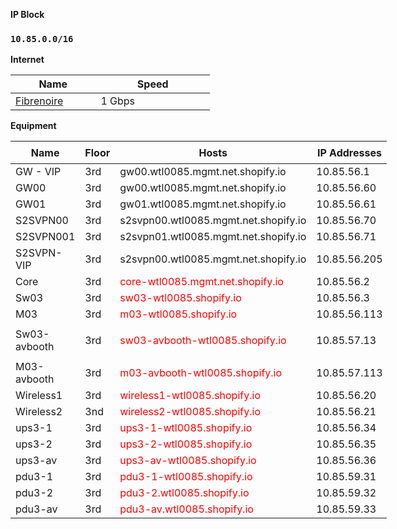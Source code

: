 <p><strong>IP Block</strong></p>
<h3><strong><code>10.85.0.0/16</code> </strong></h3>
<p><strong>Internet</strong></p>
<table style="width: 319px;">
<thead>
<tr>
<th style="width: 127px;">Name</th>
<th style="width: 184px;">Speed</th>
</tr>
</thead>
<tbody>
<tr>
<td style="width: 127px;"><a href="hello-world/willis-way-update/Fibrenoire.md">Fibrenoire</a></td>
<td style="width: 184px;">1 Gbps</td>
</tr>
</tbody>
</table>
<p><strong>Equipment</strong></p>
<table style="width: 602px;">
<thead>
<tr style="height: 36px;">
<th style="width: 146px; height: 36px;">Name</th>
<th style="width: 32px; height: 36px;">Floor</th>
<th style="width: 320px; height: 36px;">Hosts</th>
<th style="width: 105px; height: 36px;">IP Addresses</th>
</tr>
</thead>
<tbody>
<tr style="height: 18px;">
<td style="width: 146px; height: 18px;">GW - VIP</td>
<td style="width: 32px; height: 18px;">3rd</td>
<td style="width: 320px; height: 18px;">gw00.wtl0085.mgmt.net.shopify.io</td>
<td style="width: 105px; height: 18px;">10.85.56.1</td>
</tr>
<tr style="height: 18px;">
<td style="width: 146px; height: 18px;">GW00</td>
<td style="width: 32px; height: 18px;">3rd</td>
<td style="width: 320px; height: 18px;">gw00.wtl0085.mgmt.net.shopify.io</td>
<td style="width: 105px; height: 18px;">10.85.56.60</td>
</tr>
<tr style="height: 18px;">
<td style="width: 146px; height: 18px;">GW01</td>
<td style="width: 32px; height: 18px;">3rd</td>
<td style="width: 320px; height: 18px;">gw01.wtl0085.mgmt.net.shopify.io</td>
<td style="width: 105px; height: 18px;">10.85.56.61</td>
</tr>
<tr style="height: 18px;">
<td style="width: 146px; height: 18px;">S2SVPN00</td>
<td style="width: 32px; height: 18px;">3rd</td>
<td style="width: 320px; height: 18px;">s2svpn00.wtl0085.mgmt.net.shopify.io</td>
<td style="width: 105px; height: 18px;">10.85.56.70</td>
</tr>
<tr style="height: 18px;">
<td style="width: 146px; height: 18px;">S2SVPN001</td>
<td style="width: 32px; height: 18px;">3rd</td>
<td style="width: 320px; height: 18px;">s2svpn01.wtl0085.mgmt.net.shopify.io</td>
<td style="width: 105px; height: 18px;">10.85.56.71</td>
</tr>
<tr style="height: 18px;">
<td style="width: 146px; height: 18px;">S2SVPN-VIP</td>
<td style="width: 32px; height: 18px;">3rd</td>
<td style="width: 320px; height: 18px;">s2svpn00.wtl0085.mgmt.net.shopify.io</td>
<td style="width: 105px; height: 18px;">10.85.56.205</td>
</tr>
<tr style="height: 18px;">
<td style="width: 146px; height: 18px;">Core</td>
<td style="width: 32px; height: 18px;">3rd</td>
<td style="width: 320px; height: 18px;"><span style="color: #ff0000;">core-wtl0085.mgmt.net.shopify.io</span></td>
<td style="width: 105px; height: 18px;">10.85.56.2</td>
</tr>
<tr style="height: 18px;">
<td style="width: 146px; height: 18px;">Sw03</td>
<td style="width: 32px; height: 18px;">3rd</td>
<td style="width: 320px; height: 18px;"><span style="color: #ff0000;">sw03-wtl0085.shopify.io</span></td>
<td style="width: 105px; height: 18px;">10.85.56.3</td>
</tr>
<tr style="height: 24px;">
<td style="width: 146px; height: 24px;">M03</td>
<td style="width: 32px; height: 24px;">3rd</td>
<td style="width: 320px; height: 24px;"><span style="color: #ff0000;">m03-wtl0085.shopify.io</span></td>
<td style="width: 105px; height: 24px;">10.85.56.113</td>
</tr>
<tr style="height: 26.75px;">
<td style="width: 146px; height: 26.75px;">Sw03-avbooth</td>
<td style="width: 32px; height: 26.75px;">3rd</td>
<td style="width: 320px; height: 26.75px;"><span style="color: #ff0000;"> sw03-avbooth-wtl0085.shopify.io</span></td>
<td style="width: 105px; height: 26.75px;">
<p><span data-sheets-value="{&quot;1&quot;:2,&quot;2&quot;:&quot;10.85.57.13&quot;}" data-sheets-userformat="{&quot;2&quot;:573,&quot;3&quot;:{&quot;1&quot;:0},&quot;5&quot;:{&quot;1&quot;:[{&quot;1&quot;:2,&quot;2&quot;:0,&quot;5&quot;:[null,2,0]},{&quot;1&quot;:0,&quot;2&quot;:0,&quot;3&quot;:3},{&quot;1&quot;:1,&quot;2&quot;:0,&quot;4&quot;:1}]},&quot;6&quot;:{&quot;1&quot;:[{&quot;1&quot;:2,&quot;2&quot;:0,&quot;5&quot;:[null,2,0]},{&quot;1&quot;:0,&quot;2&quot;:0,&quot;3&quot;:3},{&quot;1&quot;:1,&quot;2&quot;:0,&quot;4&quot;:1}]},&quot;7&quot;:{&quot;1&quot;:[{&quot;1&quot;:2,&quot;2&quot;:0,&quot;5&quot;:[null,2,0]},{&quot;1&quot;:0,&quot;2&quot;:0,&quot;3&quot;:3},{&quot;1&quot;:1,&quot;2&quot;:0,&quot;4&quot;:1}]},&quot;8&quot;:{&quot;1&quot;:[{&quot;1&quot;:2,&quot;2&quot;:0,&quot;5&quot;:[null,2,0]},{&quot;1&quot;:0,&quot;2&quot;:0,&quot;3&quot;:3},{&quot;1&quot;:1,&quot;2&quot;:0,&quot;4&quot;:1}]},&quot;12&quot;:0}">10.85.57.13</span></p>
</td>
</tr>
<tr style="height: 18px;">
<td style="width: 146px; height: 18px;">M03-avbooth</td>
<td style="width: 32px; height: 18px;">3rd</td>
<td style="width: 320px; height: 18px;"><span style="color: #ff0000;">m03-avbooth-wtl0085.shopify.io</span></td>
<td style="width: 105px; height: 18px;">10.85.57.113</td>
</tr>
<tr style="height: 18px;">
<td style="width: 146px; height: 18px;">Wireless1</td>
<td style="width: 32px; height: 18px;">3rd</td>
<td style="width: 320px; height: 18px;"><span style="color: #ff0000;">wireless1-wtl0085.shopify.io&nbsp;</span></td>
<td style="width: 105px; height: 18px;"><span data-sheets-value="{&quot;1&quot;:2,&quot;2&quot;:&quot;10.85.56.20&quot;}" data-sheets-userformat="{&quot;2&quot;:33555005,&quot;3&quot;:{&quot;1&quot;:0},&quot;5&quot;:{&quot;1&quot;:[{&quot;1&quot;:2,&quot;2&quot;:0,&quot;5&quot;:[null,2,0]},{&quot;1&quot;:0,&quot;2&quot;:0,&quot;3&quot;:3},{&quot;1&quot;:1,&quot;2&quot;:0,&quot;4&quot;:1}]},&quot;6&quot;:{&quot;1&quot;:[{&quot;1&quot;:2,&quot;2&quot;:0,&quot;5&quot;:[null,2,0]},{&quot;1&quot;:0,&quot;2&quot;:0,&quot;3&quot;:3},{&quot;1&quot;:1,&quot;2&quot;:0,&quot;4&quot;:1}]},&quot;7&quot;:{&quot;1&quot;:[{&quot;1&quot;:2,&quot;2&quot;:0,&quot;5&quot;:[null,2,0]},{&quot;1&quot;:0,&quot;2&quot;:0,&quot;3&quot;:3},{&quot;1&quot;:1,&quot;2&quot;:0,&quot;4&quot;:1}]},&quot;8&quot;:{&quot;1&quot;:[{&quot;1&quot;:2,&quot;2&quot;:0,&quot;5&quot;:[null,2,0]},{&quot;1&quot;:0,&quot;2&quot;:0,&quot;3&quot;:3},{&quot;1&quot;:1,&quot;2&quot;:0,&quot;4&quot;:1}]},&quot;12&quot;:0,&quot;28&quot;:1}">10.85.56.20</span></td>
</tr>
<tr style="height: 18px;">
<td style="width: 146px; height: 18px;">Wireless2</td>
<td style="width: 32px; height: 18px;">3nd</td>
<td style="width: 320px; height: 18px;"><span style="color: #ff0000;">wireless2-wtl0085.shopify.io&nbsp;</span></td>
<td style="width: 105px; height: 18px;">10.85.56.21</td>
</tr>
<tr style="height: 18px;">
<td style="width: 146px; height: 18px;">ups3-1</td>
<td style="width: 32px; height: 18px;">3rd</td>
<td style="width: 320px; height: 18px;"><span style="color: #ff0000;">ups3-1-wtl0085.shopify.io&nbsp;</span></td>
<td style="width: 105px; height: 18px;"><span data-sheets-value="{&quot;1&quot;:2,&quot;2&quot;:&quot;10.85.56.34&quot;}" data-sheets-userformat="{&quot;2&quot;:573,&quot;3&quot;:{&quot;1&quot;:0},&quot;5&quot;:{&quot;1&quot;:[{&quot;1&quot;:2,&quot;2&quot;:0,&quot;5&quot;:[null,2,0]},{&quot;1&quot;:0,&quot;2&quot;:0,&quot;3&quot;:3},{&quot;1&quot;:1,&quot;2&quot;:0,&quot;4&quot;:1}]},&quot;6&quot;:{&quot;1&quot;:[{&quot;1&quot;:2,&quot;2&quot;:0,&quot;5&quot;:[null,2,0]},{&quot;1&quot;:0,&quot;2&quot;:0,&quot;3&quot;:3},{&quot;1&quot;:1,&quot;2&quot;:0,&quot;4&quot;:1}]},&quot;7&quot;:{&quot;1&quot;:[{&quot;1&quot;:2,&quot;2&quot;:0,&quot;5&quot;:[null,2,0]},{&quot;1&quot;:0,&quot;2&quot;:0,&quot;3&quot;:3},{&quot;1&quot;:1,&quot;2&quot;:0,&quot;4&quot;:1}]},&quot;8&quot;:{&quot;1&quot;:[{&quot;1&quot;:2,&quot;2&quot;:0,&quot;5&quot;:[null,2,0]},{&quot;1&quot;:0,&quot;2&quot;:0,&quot;3&quot;:3},{&quot;1&quot;:1,&quot;2&quot;:0,&quot;4&quot;:1}]},&quot;12&quot;:0}">10.85.56.34</span></td>
</tr>
<tr style="height: 18px;">
<td style="width: 146px; height: 18px;">ups3-2</td>
<td style="width: 32px; height: 18px;">3rd</td>
<td style="width: 320px; height: 18px;"><span style="color: #ff0000;">ups3-2-wtl0085.shopify.io&nbsp;</span></td>
<td style="width: 105px; height: 18px;"><span data-sheets-value="{&quot;1&quot;:2,&quot;2&quot;:&quot;10.85.56.35&quot;}" data-sheets-userformat="{&quot;2&quot;:33555005,&quot;3&quot;:{&quot;1&quot;:0},&quot;5&quot;:{&quot;1&quot;:[{&quot;1&quot;:2,&quot;2&quot;:0,&quot;5&quot;:[null,2,0]},{&quot;1&quot;:0,&quot;2&quot;:0,&quot;3&quot;:3},{&quot;1&quot;:1,&quot;2&quot;:0,&quot;4&quot;:1}]},&quot;6&quot;:{&quot;1&quot;:[{&quot;1&quot;:2,&quot;2&quot;:0,&quot;5&quot;:[null,2,0]},{&quot;1&quot;:0,&quot;2&quot;:0,&quot;3&quot;:3},{&quot;1&quot;:1,&quot;2&quot;:0,&quot;4&quot;:1}]},&quot;7&quot;:{&quot;1&quot;:[{&quot;1&quot;:2,&quot;2&quot;:0,&quot;5&quot;:[null,2,0]},{&quot;1&quot;:0,&quot;2&quot;:0,&quot;3&quot;:3},{&quot;1&quot;:1,&quot;2&quot;:0,&quot;4&quot;:1}]},&quot;8&quot;:{&quot;1&quot;:[{&quot;1&quot;:2,&quot;2&quot;:0,&quot;5&quot;:[null,2,0]},{&quot;1&quot;:0,&quot;2&quot;:0,&quot;3&quot;:3},{&quot;1&quot;:1,&quot;2&quot;:0,&quot;4&quot;:1}]},&quot;12&quot;:0,&quot;28&quot;:1}">10.85.56.35</span></td>
</tr>
<tr style="height: 18px;">
<td style="width: 146px; height: 18px;">ups3-av</td>
<td style="width: 32px; height: 18px;">3rd</td>
<td style="width: 320px; height: 18px;"><span style="color: #ff0000;">ups3-av-wtl0085.shopify.io</span></td>
<td style="width: 105px; height: 18px;"><span data-sheets-value="{&quot;1&quot;:2,&quot;2&quot;:&quot;10.85.56.35&quot;}" data-sheets-userformat="{&quot;2&quot;:33555005,&quot;3&quot;:{&quot;1&quot;:0},&quot;5&quot;:{&quot;1&quot;:[{&quot;1&quot;:2,&quot;2&quot;:0,&quot;5&quot;:[null,2,0]},{&quot;1&quot;:0,&quot;2&quot;:0,&quot;3&quot;:3},{&quot;1&quot;:1,&quot;2&quot;:0,&quot;4&quot;:1}]},&quot;6&quot;:{&quot;1&quot;:[{&quot;1&quot;:2,&quot;2&quot;:0,&quot;5&quot;:[null,2,0]},{&quot;1&quot;:0,&quot;2&quot;:0,&quot;3&quot;:3},{&quot;1&quot;:1,&quot;2&quot;:0,&quot;4&quot;:1}]},&quot;7&quot;:{&quot;1&quot;:[{&quot;1&quot;:2,&quot;2&quot;:0,&quot;5&quot;:[null,2,0]},{&quot;1&quot;:0,&quot;2&quot;:0,&quot;3&quot;:3},{&quot;1&quot;:1,&quot;2&quot;:0,&quot;4&quot;:1}]},&quot;8&quot;:{&quot;1&quot;:[{&quot;1&quot;:2,&quot;2&quot;:0,&quot;5&quot;:[null,2,0]},{&quot;1&quot;:0,&quot;2&quot;:0,&quot;3&quot;:3},{&quot;1&quot;:1,&quot;2&quot;:0,&quot;4&quot;:1}]},&quot;12&quot;:0,&quot;28&quot;:1}">10.85.56.36</span></td>
</tr>
<tr style="height: 18px;">
<td style="width: 146px; height: 18px;">pdu3-1</td>
<td style="width: 32px; height: 18px;">3rd</td>
<td style="width: 320px; height: 18px;"><span style="color: #ff0000;">pdu3-1-wtl0085.shopify.io&nbsp;</span></td>
<td style="width: 105px; height: 18px;"><span data-sheets-value="{&quot;1&quot;:2,&quot;2&quot;:&quot;10.85.59.31&quot;}" data-sheets-userformat="{&quot;2&quot;:33555005,&quot;3&quot;:{&quot;1&quot;:0},&quot;5&quot;:{&quot;1&quot;:[{&quot;1&quot;:2,&quot;2&quot;:0,&quot;5&quot;:[null,2,0]},{&quot;1&quot;:0,&quot;2&quot;:0,&quot;3&quot;:3},{&quot;1&quot;:1,&quot;2&quot;:0,&quot;4&quot;:1}]},&quot;6&quot;:{&quot;1&quot;:[{&quot;1&quot;:2,&quot;2&quot;:0,&quot;5&quot;:[null,2,0]},{&quot;1&quot;:0,&quot;2&quot;:0,&quot;3&quot;:3},{&quot;1&quot;:1,&quot;2&quot;:0,&quot;4&quot;:1}]},&quot;7&quot;:{&quot;1&quot;:[{&quot;1&quot;:2,&quot;2&quot;:0,&quot;5&quot;:[null,2,0]},{&quot;1&quot;:0,&quot;2&quot;:0,&quot;3&quot;:3},{&quot;1&quot;:1,&quot;2&quot;:0,&quot;4&quot;:1}]},&quot;8&quot;:{&quot;1&quot;:[{&quot;1&quot;:2,&quot;2&quot;:0,&quot;5&quot;:[null,2,0]},{&quot;1&quot;:0,&quot;2&quot;:0,&quot;3&quot;:3},{&quot;1&quot;:1,&quot;2&quot;:0,&quot;4&quot;:1}]},&quot;12&quot;:0,&quot;28&quot;:1}">10.85.59.31</span></td>
</tr>
<tr style="height: 18px;">
<td style="width: 146px; height: 18px;">pdu3-2</td>
<td style="width: 32px; height: 18px;">3rd</td>
<td style="width: 320px; height: 18px;"><span style="color: #ff0000;">pdu3-2.wtl0085.shopify.io&nbsp;</span></td>
<td style="width: 105px; height: 18px;"><span data-sheets-value="{&quot;1&quot;:2,&quot;2&quot;:&quot;10.85.59.31&quot;}" data-sheets-userformat="{&quot;2&quot;:33555005,&quot;3&quot;:{&quot;1&quot;:0},&quot;5&quot;:{&quot;1&quot;:[{&quot;1&quot;:2,&quot;2&quot;:0,&quot;5&quot;:[null,2,0]},{&quot;1&quot;:0,&quot;2&quot;:0,&quot;3&quot;:3},{&quot;1&quot;:1,&quot;2&quot;:0,&quot;4&quot;:1}]},&quot;6&quot;:{&quot;1&quot;:[{&quot;1&quot;:2,&quot;2&quot;:0,&quot;5&quot;:[null,2,0]},{&quot;1&quot;:0,&quot;2&quot;:0,&quot;3&quot;:3},{&quot;1&quot;:1,&quot;2&quot;:0,&quot;4&quot;:1}]},&quot;7&quot;:{&quot;1&quot;:[{&quot;1&quot;:2,&quot;2&quot;:0,&quot;5&quot;:[null,2,0]},{&quot;1&quot;:0,&quot;2&quot;:0,&quot;3&quot;:3},{&quot;1&quot;:1,&quot;2&quot;:0,&quot;4&quot;:1}]},&quot;8&quot;:{&quot;1&quot;:[{&quot;1&quot;:2,&quot;2&quot;:0,&quot;5&quot;:[null,2,0]},{&quot;1&quot;:0,&quot;2&quot;:0,&quot;3&quot;:3},{&quot;1&quot;:1,&quot;2&quot;:0,&quot;4&quot;:1}]},&quot;12&quot;:0,&quot;28&quot;:1}">10.85.59.32</span></td>
</tr>
<tr style="height: 18px;">
<td style="width: 146px; height: 18px;">pdu3-av</td>
<td style="width: 32px; height: 18px;">3rd</td>
<td style="width: 320px; height: 18px;"><span style="color: #ff0000;">pdu3-av.wtl0085.shopify.io&nbsp;</span></td>
<td style="width: 105px; height: 18px;"><span data-sheets-value="{&quot;1&quot;:2,&quot;2&quot;:&quot;10.85.59.31&quot;}" data-sheets-userformat="{&quot;2&quot;:33555005,&quot;3&quot;:{&quot;1&quot;:0},&quot;5&quot;:{&quot;1&quot;:[{&quot;1&quot;:2,&quot;2&quot;:0,&quot;5&quot;:[null,2,0]},{&quot;1&quot;:0,&quot;2&quot;:0,&quot;3&quot;:3},{&quot;1&quot;:1,&quot;2&quot;:0,&quot;4&quot;:1}]},&quot;6&quot;:{&quot;1&quot;:[{&quot;1&quot;:2,&quot;2&quot;:0,&quot;5&quot;:[null,2,0]},{&quot;1&quot;:0,&quot;2&quot;:0,&quot;3&quot;:3},{&quot;1&quot;:1,&quot;2&quot;:0,&quot;4&quot;:1}]},&quot;7&quot;:{&quot;1&quot;:[{&quot;1&quot;:2,&quot;2&quot;:0,&quot;5&quot;:[null,2,0]},{&quot;1&quot;:0,&quot;2&quot;:0,&quot;3&quot;:3},{&quot;1&quot;:1,&quot;2&quot;:0,&quot;4&quot;:1}]},&quot;8&quot;:{&quot;1&quot;:[{&quot;1&quot;:2,&quot;2&quot;:0,&quot;5&quot;:[null,2,0]},{&quot;1&quot;:0,&quot;2&quot;:0,&quot;3&quot;:3},{&quot;1&quot;:1,&quot;2&quot;:0,&quot;4&quot;:1}]},&quot;12&quot;:0,&quot;28&quot;:1}">10.85.59.33</span></td>
</tr>
</tbody>
</table>
